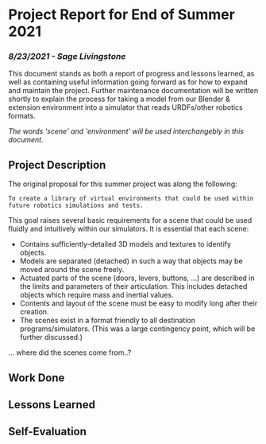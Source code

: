# Project Report for End of Summer 2021
### _8/23/2021 - Sage Livingstone_

This document stands as both a report of progress and lessons learned, as well as containing useful information going forward as for how to expand and maintain the project. Further maintenance documentation will be written shortly to explain the process for taking a model from our Blender & extension environment into a simulator that reads URDFs/other robotics formats.

_The words 'scene' and 'environment' will be used interchangebly in this document._

## Project Description

The original proposal for this summer project was along the following:

    To create a library of virtual environments that could be used within future robotics simulations and tests.

This goal raises several basic requirements for a scene that could be used fluidly and intuitively within our simulators. It is essential that each scene:

* Contains sufficiently-detailed 3D models and textures to identify objects.
* Models are separated (detached) in such a way that objects may be moved around the scene freely.
* Actuated parts of the scene (doors, levers, buttons, ...) are described in the limits and parameters of their articulation. This includes detached objects which require mass and inertial values.
* Contents and layout of the scene must be easy to modify long after their creation.
* The scenes exist in a format friendly to all destination programs/simulators. (This was a large contingency point, which will be further discussed.)

... where did the scenes come from..?

## Work Done


## Lessons Learned


## Self-Evaluation